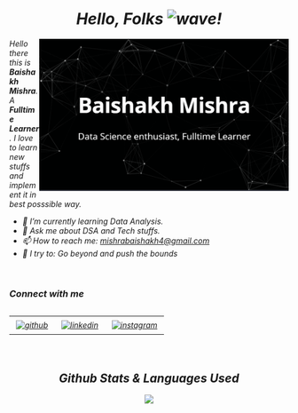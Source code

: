 <h1 align='center'> <i>Hello, Folks <img alt="wave" src="https://emojis.slackmojis.com/emojis/images/1588177020/8809/wave_hello.gif?1588177020" width="35">!</h1>  

<img align="right" src="https://github.com/BAISHAKH/BAISHAKH/blob/main/baish.png"  width="450">

_Hello there this is **Baishakh Mishra**. A **Fulltime Learner**. I love to learn new stuffs and implement it in best posssible way._ 

- 🌱 I’m currently learning Data Analysis.
- 💬 Ask me about DSA and Tech stuffs.
- 📫 How to reach me: mishrabaishakh4@gmail.com
- 🧗 I try to: Go beyond and push the bounds

</br>
<h3 align='left'><i>Connect with me</i></h3>
<p align='center'>
 
<table width="100" align='left'>
<tr>
    <td align='center'>
       <a href="https://github.com/BAISHAKH"><img alt="github" width="80%" style="padding:5px" src="https://img.icons8.com/clouds/100/000000/github.png"/></a>
    </td>
    <td align='center'>
 <a href="https://www.linkedin.com/in/baishakh-mishra-911b92155//"><img alt="linkedin" width="80%" style="padding:5px" src="https://img.icons8.com/clouds/100/000000/linkedin.png"/></a>       
 </td>
    <td align='center'>
       <a href="https://www.instagram.com/_b_a_i_s_h_a_k_h_/"><img alt="instagram" width="80%" style="padding:5px" src="https://img.icons8.com/clouds/100/000000/instagram.png"/></a>
    </td>
</tr>
</table>

</p>

</br>


</br>




<h2 align='center' style="padding-top:50px"><i>Github Stats & Languages Used</i></h2>
<p align="center">
<img src="https://github-readme-stats.vercel.app/api?username=BAISHAKH&count_private=true&show_icons=true&theme=vue-dark&hide_border=true" height="205">
</a>
</p>
